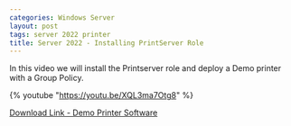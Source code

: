 ```yaml
---
categories: Windows Server
layout: post
tags: server 2022 printer
title: Server 2022 - Installing PrintServer Role
---
```


In this video we will install the Printserver role and deploy a Demo printer with a Group Policy.

{% youtube "https://youtu.be/XQL3ma7Otg8" %}

[Download Link - Demo Printer Software](https://www.colorpilot.com/emfprinter_versions.html)